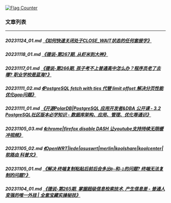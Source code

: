 <a rel="nofollow" href="http://info.flagcounter.com/h9V1"  ><img src="http://s03.flagcounter.com/count/h9V1/bg_FFFFFF/txt_000000/border_CCCCCC/columns_2/maxflags_12/viewers_0/labels_0/pageviews_0/flags_0/"  alt="Flag Counter"  border="0"  ></a>  
  
### 文章列表  
----  
##### 20231124_01.md   [《如何快速关闭处于CLOSE_WAIT状态的任何套接字》](20231124_01.md)  
##### 20231118_01.md   [《德说-第267期, 从虾米到大神》](20231118_01.md)  
##### 20231117_01.md   [《德说-第266期, 孩子考不上普通高中怎么办？程序员老了去哪? 职业学校是蓝海?》](20231117_01.md)  
##### 20231111_02.md   [《PostgreSQL fetch with ties 代替 limit offset 解决分页性能优化gap问题》](20231111_02.md)  
##### 20231111_01.md   [《开源PolarDB|PostgreSQL 应用开发者&DBA 公开课 - 3.2 PostgreSQL社区版本必学知识 - 数据库架构、应用、管理、优化等通识》](20231111_01.md)  
##### 20231105_03.md   [《chrome|firefox disable DASH 让youtube支持持续无限缓冲视频》](20231105_03.md)  
##### 20231105_02.md   [《OpenWRT|lede|asuswrt|merlin|koolshare|koolcenter|软路由 科普文》](20231105_02.md)  
##### 20231105_01.md   [《解决 终端复制粘贴后前后会多出`0~`和`~1`的问题? 终端无法复制的问题?》](20231105_01.md)  
##### 20231104_01.md   [《德说-第265期, 掌握超级信息检索技术, 产生信息差 - 普通人变强的唯一外挂 | 全套宝藏实操秘技》](20231104_01.md)  
